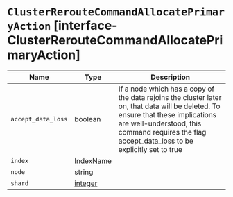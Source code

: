 # `ClusterRerouteCommandAllocatePrimaryAction` [interface-ClusterRerouteCommandAllocatePrimaryAction]

| Name | Type | Description |
| - | - | - |
| `accept_data_loss` | boolean | If a node which has a copy of the data rejoins the cluster later on, that data will be deleted. To ensure that these implications are well-understood, this command requires the flag accept_data_loss to be explicitly set to true |
| `index` | [IndexName](./IndexName.md) | &nbsp; |
| `node` | string | &nbsp; |
| `shard` | [integer](./integer.md) | &nbsp; |

